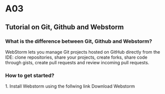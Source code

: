 # A03
<h2>Tutorial on Git, Github and Webstorm</h2>
<h3>What is the difference between Git, Github and Webstorm?</h3>
<p> WebStorm lets you manage Git projects hosted on GitHub directly from the IDE: clone repositories, share your projects, create forks, share code through gists, create pull requests and review incoming pull requests.</p>
<h3>How to get started?</h3>
<p> 1. Install Webstorm using the follwing link <link src='https://www.jetbrains.com/student/  
'> <italic> Download Webstorm</italic></link></p>
